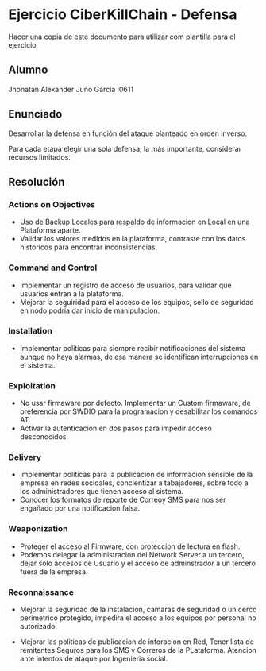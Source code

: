 # Ejercicio CiberKillChain - Defensa

Hacer una copia de este documento para utilizar com plantilla para el ejercicio

## Alumno

Jhonatan Alexander Juño Garcia  i0611

## Enunciado

Desarrollar la defensa en función del ataque planteado en orden inverso.

Para cada etapa elegir una sola defensa, la más importante, considerar recursos limitados.

## Resolución

### Actions on Objectives

- Uso de Backup Locales para respaldo de informacion en Local en una Plataforma aparte.
- Validar los valores medidos en la plataforma, contraste con los datos historicos para encontrar inconsistencias.

### Command and Control

- Implementar un registro de acceso de usuarios, para validar que usuarios entran a la plataforma. 
- Mejorar la seguiridad para el acceso de los equipos, sello de seguridad en nodo podria dar inicio de manipulacion.

### Installation
- Implementar politicas para siempre recibir notificaciones del sistema aunque no haya alarmas, de esa manera se identifican interrupciones en el sistema.

### Exploitation

- No usar firmaware por defecto. Implementar un Custom firmaware, de preferencia por SWDIO para la programacion y desabilitar los comandos AT.
- Activar la autenticacion en dos pasos para impedir acceso desconocidos.

### Delivery
- Implementar politicas para la publicacion de informacion sensible de la empresa en redes socioales, concientizar a tabajadores, sobre todo a los administradores que tienen acceso al sistema.
- Conocer los formatos de reporte de Correoy SMS para nos ser engañado por una notificacion falsa. 


### Weaponization

- Proteger el acceso al Firmware, con proteccion de lectura en flash.
- Podemos delegar la administracion del Network Server a un tercero, dejar solo accesos de Usuario y el acceso de adminstrador a un tercero fuera de la empresa.

### Reconnaissance

- Mejorar la seguridad de la instalacion, camaras de seguridad o un cerco perimetrico protegido, impedira el acceso a los equipos por personal no autorizado.

- Mejorar las politicas de publicacion de inforacion en Red, Tener lista de remitentes Seguros para los SMS y Correros de la PLataforma. Atencion ante intentos de ataque por Ingenieria social.


  

